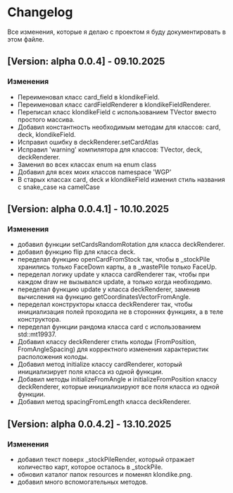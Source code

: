 # Changelog

Все изменения, которые я делаю с проектом я буду документировать в этом файле.

## [Version: alpha 0.0.4] - 09.10.2025

### Изменения

- Переименовал класс card_field в klondikeField.
- Переименовал класс cardFieldRenderer в klondikeFieldRenderer.
- Переписал класс klondikeField с использованием TVector<deck> вместо простого массива.
- Добавил константность необходимым методам для классов: card, deck, klondikeField.
- Исправил ошибку в deckRenderer.setCardAtlas
- Исправил 'warning' компилятора для классов: TVector, deck, deckRenderer.
- Заменил во всех классах enum на enum class
- Добавил для всех моих классов namespace 'WGP'
- В старых классах card, deck и klondikeField изменил стиль названия с snake_case на camelCase

## [Version: alpha 0.0.4.1] - 10.10.2025

### Изменения

- добавил функции setCardsRandomRotation для класса deckRenderer.
- добавил функцию flip для класса deck.
- переделал функцию openCardFromStock так, чтобы в _stockPile хранились только FaceDown карты, а в _wastePile только FaceUp.
- переделал логику update у класса cardRenderer так, чтобы при каждом  draw не вызывался update, а только когда необходимо.
- переделал функцию update у класса deckRenderer, заменив вычисления на функцию getCoordinatesVectorFromAngle.
- переделал конструкторы класса deckRenderer так, чтобы инициализация полей проходила не в сторонних функциях, а в теле конструктора.
- переделал функции рандома класса card с использованием std::mt19937.
- Добавил классу deckRenderer стиль колоды (FromPosition, FromAngleSpacing) для корректного изменения характеристик расположения колоды.
- Добавил метод initialize классу cardRenderer, который инициализирует поля класса из одной функции.
- Добавил методы initializeFromAngle и initializeFromPosition классу deckRenderer, которые инициализируют все поля класса из одной функции.
- Добавил метод spacingFromLength класса deckRenderer.

## [Version: alpha 0.0.4.2] - 13.10.2025

### Изменения

- добавил текст поверх _stockPileRender, который отражает количество карт, которое осталось в _stockPile.
- обновил каталог папок resources и поменял klondike.png.
- добавил много вспомогательных методов.